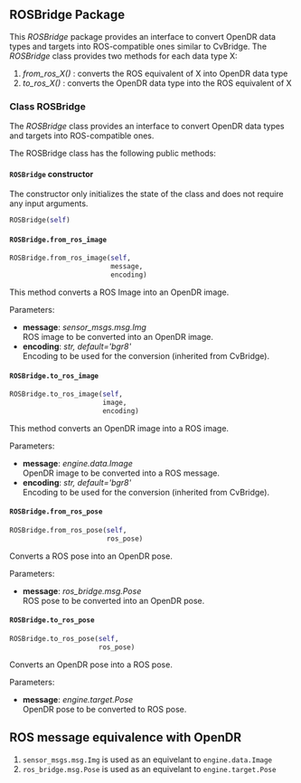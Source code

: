 ## ROSBridge Package


This *ROSBridge* package provides an interface to convert OpenDR data types and targets into ROS-compatible ones similar to CvBridge.
The *ROSBridge* class provides two methods for each data type X:
1. *from_ros_X()* : converts the ROS equivalent of X into OpenDR data type
2. *to_ros_X()* : converts the OpenDR data type into the ROS equivalent of X

### Class ROSBridge

The *ROSBridge* class provides an interface to convert OpenDR data types and targets into ROS-compatible ones.

The ROSBridge class has the following public methods:

#### `ROSBridge` constructor
The constructor only initializes the state of the class and does not require any input arguments.
```python
ROSBridge(self)
```

#### `ROSBridge.from_ros_image`

```python
ROSBridge.from_ros_image(self,
                         message,
                         encoding)
```

This method converts a ROS Image into an OpenDR image.

Parameters:

- **message**: *sensor_msgs.msg.Img*  
  ROS image to be converted into an OpenDR image.
- **encoding**: *str, default='bgr8'*  
  Encoding to be used for the conversion (inherited from CvBridge).

#### `ROSBridge.to_ros_image`

```python
ROSBridge.to_ros_image(self,
                       image,
                       encoding)
```

This method converts an OpenDR image into a ROS image.

Parameters:

- **message**: *engine.data.Image*  
  OpenDR image to be converted into a ROS message.
- **encoding**: *str, default='bgr8'*  
  Encoding to be used for the conversion (inherited from CvBridge).

#### `ROSBridge.from_ros_pose`

```python
ROSBridge.from_ros_pose(self,
                        ros_pose)
```

Converts a ROS pose into an OpenDR pose.

Parameters:

- **message**: *ros_bridge.msg.Pose*  
  ROS pose to be converted into an OpenDR pose.
  
#### `ROSBridge.to_ros_pose`

```python
ROSBridge.to_ros_pose(self,
                      ros_pose)
```
Converts an OpenDR pose into a ROS pose.

Parameters:

- **message**: *engine.target.Pose*  
  OpenDR pose to be converted to ROS pose.


## ROS message equivalence with OpenDR
1. `sensor_msgs.msg.Img` is used as an equivelant to `engine.data.Image`
2. `ros_bridge.msg.Pose` is used as an equivelant to `engine.target.Pose`
